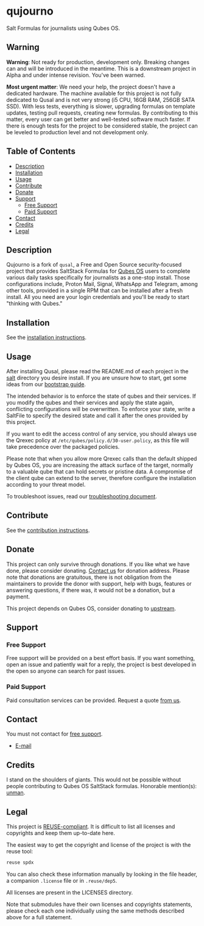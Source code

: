 # qujourno

Salt Formulas for journalists using Qubes OS.

## Warning

**Warning**: Not ready for production, development only. Breaking changes can
and will be introduced in the meantime. This is a downstream project in Alpha and under intense revision. You've been warned.

**Most urgent matter**: We need your help, the project doesn't have a dedicated
hardware. The machine available for this project is not fully dedicated to
Qusal and is not very strong (i5 CPU, 16GB RAM, 256GB SATA SSD). With less
tests, everything is slower, upgrading formulas on template updates, testing
pull requests, creating new formulas. By contributing to this matter, every
user can get better and well-tested software much faster. If there is enough
tests for the project to be considered stable, the project can be leveled to
production level and not development only.

## Table of Contents

*   [Description](#description)
*   [Installation](#installation)
*   [Usage](#usage)
*   [Contribute](#contribute)
*   [Donate](#donate)
*   [Support](#support)
    *   [Free Support](#free-support)
    *   [Paid Support](#paid-support)
*   [Contact](#contact)
*   [Credits](#credits)
*   [Legal](#legal)

## Description

Qujourno is a fork of `qusal`, a Free and Open Source security-focused project that provides
SaltStack Formulas for [Qubes OS](https://www.qubes-os.org) users to complete
various daily tasks specifically for journalists as a one-stop install. Those configurations include, Proton Mail, Signal, WhatsApp and Telegram, among other tools, provided in a single RPM that can be installed after a fresh install. All you need are your login credentials and you'll be ready to start "thinking with Qubes."

## Installation

See the [installation instructions](docs/INSTALL.md).

## Usage

After installing Qusal, please read the README.md of each project in the
[salt](salt/) directory you desire install. If you are unsure how to start,
get some ideas from our [bootstrap guide](docs/BOOTSTRAP.md).

The intended behavior is to enforce the state of qubes and their services. If
you modify the qubes and their services and apply the state again, conflicting
configurations will be overwritten. To enforce your state, write a SaltFile to
specify the desired state and call it after the ones provided by this project.

If you want to edit the access control of any service, you
should always use the Qrexec policy at `/etc/qubes/policy.d/30-user.policy`,
as this file will take precedence over the packaged policies.

Please note that when you allow more Qrexec calls than the default shipped by
Qubes OS, you are increasing the attack surface of the target, normally to a
valuable qube that can hold secrets or pristine data. A compromise of the
client qube can extend to the server, therefore configure the installation
according to your threat model.

To troubleshoot issues, read our
[troubleshooting document](docs/TROUBLESHOOT.md).

## Contribute

See the [contribution instructions](docs/CONTRIBUTE.md).

## Donate

This project can only survive through donations. If you like what we have
done, please consider donating. [Contact us](#contact) for donation address.
Please note that donations are gratuitous, there is not obligation from the
maintainers to provide the donor with support, help with bugs, features or
answering questions, if there was, it would not be a donation, but a payment.

This project depends on Qubes OS, consider donating to
[upstream](https://qubes-os.org/donate/).

## Support

### Free Support

Free support will be provided on a best effort basis. If you want something,
open an issue and patiently wait for a reply, the project is best developed in
the open so anyone can search for past issues.

### Paid Support

Paid consultation services can be provided. Request a quote
[from us](#contact).

## Contact

You must not contact for [free support](#free-support).

*   [E-mail](https://github.com/ben-grande/ben-grande)

## Credits

I stand on the shoulders of giants. This would not be possible without people
contributing to Qubes OS SaltStack formulas. Honorable mention(s):
[unman](https://github.com/unman).

## Legal

This project is [REUSE-compliant](https://reuse.software). It is difficult to
list all licenses and copyrights and keep them up-to-date here.

The easiest way to get the copyright and license of the project is with the
reuse tool:

```sh
reuse spdx
```

You can also check these information manually by looking in the file header,
a companion `.license` file or in `.reuse/dep5`.

All licenses are present in the LICENSES directory.

Note that submodules have their own licenses and copyrights statements, please
check each one individually using the same methods described above for a full
statement.
